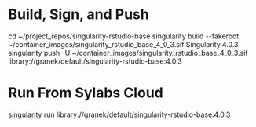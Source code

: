 # Build, Sign, and Push
cd ~/project_repos/singularity-rstudio-base
singularity build --fakeroot ~/container_images/singularity_rstudio_base_4_0_3.sif Singularity.4.0.3
singularity push -U ~/container_images/singularity_rstudio_base_4_0_3.sif library://granek/default/singularity-rstudio-base:4.0.3

# Run From Sylabs Cloud
singularity run library://granek/default/singularity-rstudio-base:4.0.3
